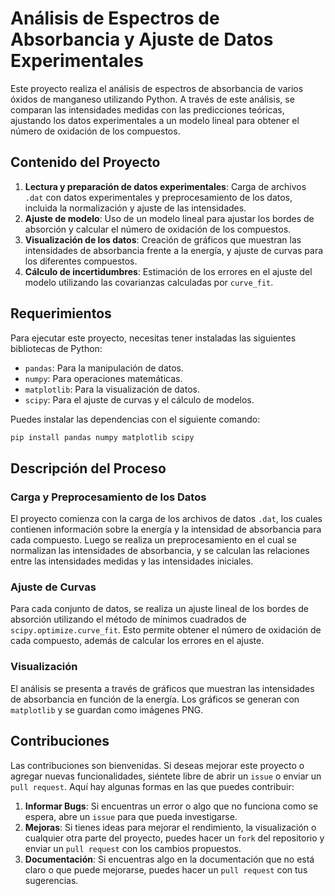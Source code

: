 # Análisis de Espectros de Absorbancia y Ajuste de Datos Experimentales

Este proyecto realiza el análisis de espectros de absorbancia de varios óxidos de manganeso utilizando Python. A través de este análisis, se comparan las intensidades medidas con las predicciones teóricas, ajustando los datos experimentales a un modelo lineal para obtener el número de oxidación de los compuestos.

## Contenido del Proyecto

1. **Lectura y preparación de datos experimentales**: Carga de archivos `.dat` con datos experimentales y preprocesamiento de los datos, incluida la normalización y ajuste de las intensidades.
2. **Ajuste de modelo**: Uso de un modelo lineal para ajustar los bordes de absorción y calcular el número de oxidación de los compuestos.
3. **Visualización de los datos**: Creación de gráficos que muestran las intensidades de absorbancia frente a la energía, y ajuste de curvas para los diferentes compuestos.
4. **Cálculo de incertidumbres**: Estimación de los errores en el ajuste del modelo utilizando las covarianzas calculadas por `curve_fit`.

## Requerimientos

Para ejecutar este proyecto, necesitas tener instaladas las siguientes bibliotecas de Python:

- `pandas`: Para la manipulación de datos.
- `numpy`: Para operaciones matemáticas.
- `matplotlib`: Para la visualización de datos.
- `scipy`: Para el ajuste de curvas y el cálculo de modelos.

Puedes instalar las dependencias con el siguiente comando:

```bash
pip install pandas numpy matplotlib scipy
```

## Descripción del Proceso

### Carga y Preprocesamiento de los Datos

El proyecto comienza con la carga de los archivos de datos `.dat`, los cuales contienen información sobre la energía y la intensidad de absorbancia para cada compuesto. Luego se realiza un preprocesamiento en el cual se normalizan las intensidades de absorbancia, y se calculan las relaciones entre las intensidades medidas y las intensidades iniciales.

### Ajuste de Curvas

Para cada conjunto de datos, se realiza un ajuste lineal de los bordes de absorción utilizando el método de mínimos cuadrados de `scipy.optimize.curve_fit`. Esto permite obtener el número de oxidación de cada compuesto, además de calcular los errores en el ajuste.

### Visualización

El análisis se presenta a través de gráficos que muestran las intensidades de absorbancia en función de la energía. Los gráficos se generan con `matplotlib` y se guardan como imágenes PNG.

## Contribuciones

Las contribuciones son bienvenidas. Si deseas mejorar este proyecto o agregar nuevas funcionalidades, siéntete libre de abrir un `issue` o enviar un `pull request`. Aquí hay algunas formas en las que puedes contribuir:

1. **Informar Bugs**: Si encuentras un error o algo que no funciona como se espera, abre un `issue` para que pueda investigarse.
2. **Mejoras**: Si tienes ideas para mejorar el rendimiento, la visualización o cualquier otra parte del proyecto, puedes hacer un `fork` del repositorio y enviar un `pull request` con los cambios propuestos.
3. **Documentación**: Si encuentras algo en la documentación que no está claro o que puede mejorarse, puedes hacer un `pull request` con tus sugerencias.
